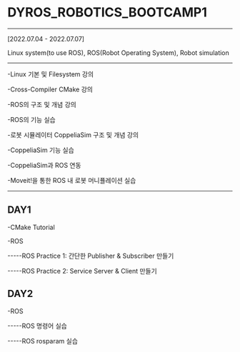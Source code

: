 # DYROS_ROBOTICS_BOOTCAMP1
--------------------------
[2022.07.04 - 2022.07.07]

Linux system(to use ROS), ROS(Robot Operating System), Robot simulation

---------------------------------------

-Linux 기본 및 Filesystem 강의

-Cross-Compiler CMake 강의

-ROS의 구조 및 개념 강의

-ROS의 기능 실습

-로봇 시뮬레이터 CoppeliaSim 구조 및 개념 강의

-CoppeliaSim 기능 실습

-CoppeliaSim과 ROS 연동

-Moveit!을 통한 ROS 내 로봇 머니퓰레이션 실습

--------------------------------------

DAY1
-----

-CMake Tutorial

-ROS
  
-----ROS Practice 1: 간단한 Publisher & Subscriber 만들기
  
-----ROS Practice 2: Service Server & Client 만들기

DAY2
----

-ROS

-----ROS 명령어 실습

-----ROS rosparam 실습
